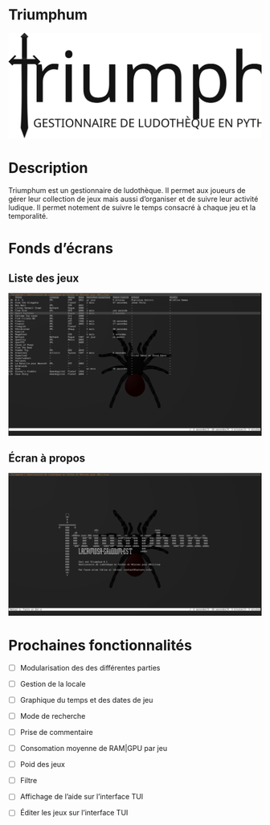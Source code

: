 # Triumphum

<img src="logo.svg" alt="Triumphum" />

# Description

Triumphum est un gestionnaire de ludothèque. Il permet aux joueurs de gérer leur collection de jeux mais aussi d’organiser et de suivre leur activité ludique. Il permet notement de suivre le temps consacré à chaque jeu et la temporalité.

# Fonds d’écrans
## Liste des jeux
<img src="./screanshots/acceuill.png" alt="À propos" />

## Écran à propos
<img src="./screanshots/about.png" alt="À propos" />


# Prochaines fonctionnalités
- [ ] Modularisation des des différentes parties
- [ ] Gestion de la locale
- [ ] Graphique du temps et des dates de jeu
- [ ] Mode de recherche
- [ ] Prise de commentaire
- [ ] Consomation moyenne de RAM|GPU par jeu
- [ ] Poid des jeux
- [ ] Filtre
- [ ] Affichage de l’aide sur l’interface TUI
- [ ] Éditer les jeux sur l’interface TUI

